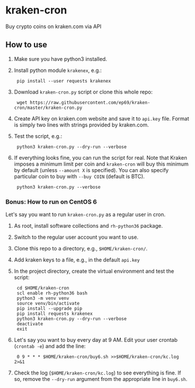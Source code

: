 # kraken-cron
Buy crypto coins on kraken.com via API

## How to use
1. Make sure you have python3 installed.
1. Install python module `krakenex`, e.g.:

        pip install --user requests krakenex
1. Download `kraken-cron.py` script or clone this whole repo:

        wget https://raw.githubusercontent.com/ep69/kraken-cron/master/kraken-cron.py
1. Create API key on kraken.com website and save it to `api.key` file. Format is simply two lines with strings provided by kraken.com.
1. Test the script, e.g.:

        python3 kraken-cron.py --dry-run --verbose
1. If everything looks fine, you can run the script for real. Note that Kraken imposes a minimum limit per coin and `kraken-cron` will buy this minimum by default (unless `--amount X` is specified). You can also specify particular coin to buy with `--buy COIN` (default is BTC).

        python3 kraken-cron.py --verbose


### Bonus: How to run on CentOS 6

Let's say you want to run `kraken-cron.py` as a regular user in cron.

1. As root, install software collections and `rh-python36` package.
1. Switch to the regular user account you want to use.
1. Clone this repo to a directory, e.g., `$HOME/kraken-cron/`.
1. Add kraken keys to a file, e.g., in the default `api.key`
1. In the project directory, create the virtual environment and test the script:

        cd $HOME/kraken-cron
        scl enable rh-python36 bash
        python3 -m venv venv
        source venv/bin/activate
        pip install --upgrade pip
        pip install requests krakenex
        python3 kraken-cron.py --dry-run --verbose
        deactivate
        exit
1. Let's say you want to buy every day at 9 AM. Edit your user crontab (`crontab -e`) and add the line:

        0 9 * * * $HOME/kraken-cron/buy6.sh >>$HOME/kraken-cron/kc.log 2>&1
1. Check the log (`$HOME/kraken-cron/kc.log`) to see everything is fine. If so, remove the `--dry-run` argument from the appropriate line in `buy6.sh`.
